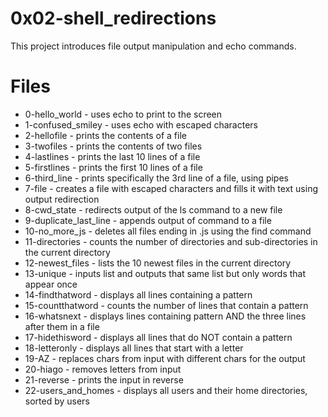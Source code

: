 # 0x02-shell_redirections #
This project introduces file output manipulation and echo commands.

# Files #
*	0-hello_world - uses echo to print to the screen
*	1-confused_smiley - uses echo with escaped characters
*	2-hellofile - prints the contents of a file
*	3-twofiles - prints the contents of two files
*	4-lastlines - prints the last 10 lines of a file
*	5-firstlines - prints the first 10 lines of a file
*	6-third_line - prints specifically the 3rd line of a file, using pipes
*	7-file - creates a file with escaped characters and fills it with text using output redirection
*	8-cwd_state - redirects output of the ls command to a new file
*	9-duplicate_last_line - appends output of command to a file
*	10-no_more_js - deletes all files ending in .js using the find command
*	11-directories - counts the number of directories and sub-directories in the current directory
*	12-newest_files - lists the 10 newest files in the current directory
*	13-unique - inputs list and outputs that same list but only words that appear once
*	14-findthatword - displays all lines containing a pattern
*	15-countthatword - counts the number of lines that contain a pattern
*	16-whatsnext - displays lines containing pattern AND the three lines after them in a file
*	17-hidethisword - displays all lines that do NOT contain a pattern
*	18-letteronly - displays all lines that start with a letter
*	19-AZ - replaces chars from input with different chars for the output
*	20-hiago - removes letters from input
*	21-reverse - prints the input in reverse
*	22-users_and_homes - displays all users and their home directories, sorted by users

